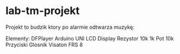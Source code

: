 # lab-tm-projekt
 
Projekt to budzik ktory po alarmie odtwarza muzykę:

Elementy:
DFPlayer
Arduino UNI
LCD Display
Rezystor 10k 1k
Pot 10k
Przyciski
Glosnik Visaton FRS 8
